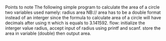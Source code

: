 Points to note
The following simple program to calculate the area of a circle
two variables used namely:
			radius
			area
NB:// area has to be a double format instead of an interger since the formula to calculate area of a circle will have decimals after using π which is equals to 3.141592.
flow:
initialize the interger value radius, accept input of radius using printf and scanf.
store the area in variable (double) then output area.
